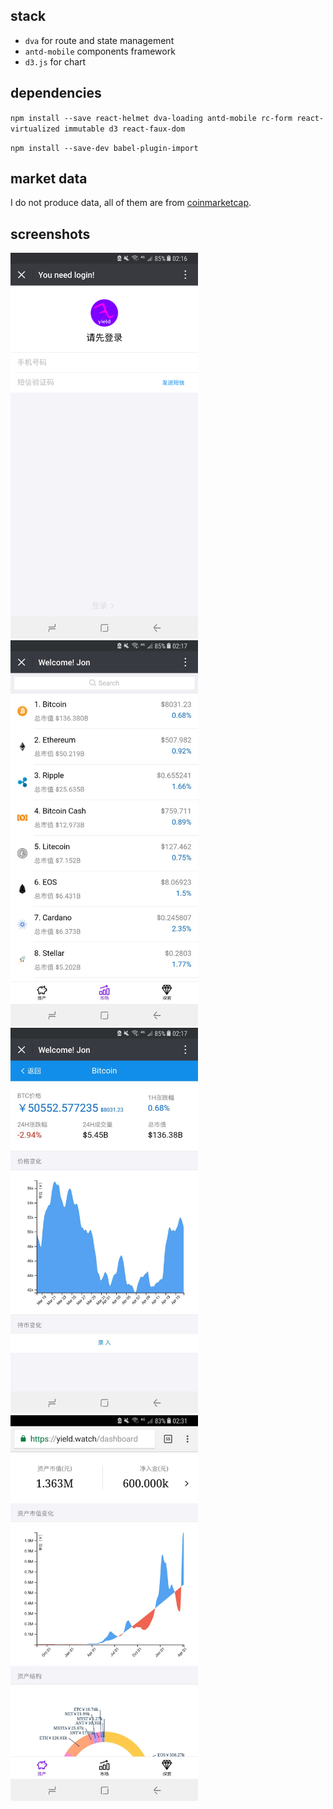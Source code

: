## stack
- `dva` for route and state management
- `antd-mobile` components framework 
- `d3.js` for chart

## dependencies
`npm install --save react-helmet dva-loading antd-mobile rc-form react-virtualized immutable d3 react-faux-dom`

`npm install --save-dev babel-plugin-import`

## market data
I do not produce data, all of them are from [coinmarketcap](https://coinmarketcap.com).

## screenshots
<img src="web/public/images/1.png?raw=true" width="300"/>
<img src="web/public/images/2.jpeg?raw=true" width="300"/>
<img src="web/public/images/3.jpeg?raw=true" width="300"/>
<img src="web/public/images/4.jpeg?raw=true" width="300"/>
